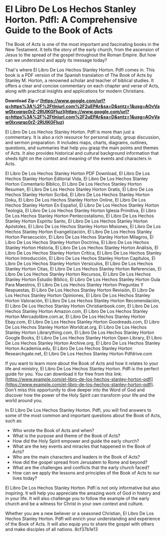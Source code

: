 
 
# El Libro De Los Hechos Stanley Horton. Pdfl: A Comprehensive Guide to the Book of Acts
 
The Book of Acts is one of the most important and fascinating books in the New Testament. It tells the story of the early church, from the ascension of Jesus to the spread of the gospel throughout the Roman Empire. But how can we understand and apply its message today?
 
That's where El Libro De Los Hechos Stanley Horton. Pdfl comes in. This book is a PDF version of the Spanish translation of The Book of Acts by Stanley M. Horton, a renowned scholar and teacher of biblical studies. It offers a clear and concise commentary on each chapter and verse of Acts, along with practical insights and applications for modern Christians.
 
**Download Zip ✅ [https://www.google.com/url?q=https%3A%2F%2Ftlniurl.com%2F2uEPAr&sa=D&sntz=1&usg=AOvVaw0Ixvqrqc0rZ-2RUIKGFIuz](https://www.google.com/url?q=https%3A%2F%2Ftlniurl.com%2F2uEPAr&sa=D&sntz=1&usg=AOvVaw0Ixvqrqc0rZ-2RUIKGFIuz)**


 
El Libro De Los Hechos Stanley Horton. Pdfl is more than just a commentary. It is also a rich resource for personal study, group discussion, and sermon preparation. It includes maps, charts, diagrams, outlines, questions, and summaries that help you grasp the main points and themes of Acts. It also provides historical and cultural background information that sheds light on the context and meaning of the events and characters in Acts.
 
El Libro De Los Hechos Stanley Horton PDF Download,  El Libro De Los Hechos Stanley Horton Editorial Vida,  El Libro De Los Hechos Stanley Horton Comentario Bíblico,  El Libro De Los Hechos Stanley Horton Resumen,  El Libro De Los Hechos Stanley Horton Gratis,  El Libro De Los Hechos Stanley Horton Scribd,  El Libro De Los Hechos Stanley Horton Doku,  El Libro De Los Hechos Stanley Horton Online,  El Libro De Los Hechos Stanley Horton En Español,  El Libro De Los Hechos Stanley Horton Teología,  El Libro De Los Hechos Stanley Horton Iglesia Primitiva,  El Libro De Los Hechos Stanley Horton Pentecostalismo,  El Libro De Los Hechos Stanley Horton Espíritu Santo,  El Libro De Los Hechos Stanley Horton Apóstoles,  El Libro De Los Hechos Stanley Horton Misiones,  El Libro De Los Hechos Stanley Horton Evangelización,  El Libro De Los Hechos Stanley Horton Persecución,  El Libro De Los Hechos Stanley Horton Milagros,  El Libro De Los Hechos Stanley Horton Doctrina,  El Libro De Los Hechos Stanley Horton Historia,  El Libro De Los Hechos Stanley Horton Análisis,  El Libro De Los Hechos Stanley Horton Crítica,  El Libro De Los Hechos Stanley Horton Introducción,  El Libro De Los Hechos Stanley Horton Capítulos,  El Libro De Los Hechos Stanley Horton Versículos,  El Libro De Los Hechos Stanley Horton Citas,  El Libro De Los Hechos Stanley Horton Referencias,  El Libro De Los Hechos Stanley Horton Recursos,  El Libro De Los Hechos Stanley Horton Estudio Bíblico,  El Libro De Los Hechos Stanley Horton Guía Para Maestros,  El Libro De Los Hechos Stanley Horton Preguntas Y Respuestas,  El Libro De Los Hechos Stanley Horton Revisión,  El Libro De Los Hechos Stanley Horton Opiniones,  El Libro De Los Hechos Stanley Horton Valoración,  El Libro De Los Hechos Stanley Horton Recomendación,  El Libro De Los Hechos Stanley Horton Christianbook.com,  El Libro De Los Hechos Stanley Horton Amazon.com,  El Libro De Los Hechos Stanley Horton Mercadolibre.com.ar,  El Libro De Los Hechos Stanley Horton Ebay.com,  El Libro De Los Hechos Stanley Horton Goodreads.com,  El Libro De Los Hechos Stanley Horton Worldcat.org,  El Libro De Los Hechos Stanley Horton Librarything.com,  El Libro De Los Hechos Stanley Horton Google Books,  El Libro De Los Hechos Stanley Horton Open Library,  El Libro De Los Hechos Stanley Horton Archive.org,  El Libro De Los Hechos Stanley Horton Academia.edu,  El Libro De Los Hechos Stanley Horton Researchgate.net,  El Libro De Los Hechos Stanley Horton Pdfdrive.com
 
If you want to learn more about the Book of Acts and how it relates to your life and ministry, El Libro De Los Hechos Stanley Horton. Pdfl is the perfect guide for you. You can download it for free from this link: [https://www.example.com/el-libro-de-los-hechos-stanley-horton-pdfl](https://www.example.com/el-libro-de-los-hechos-stanley-horton-pdfl). Don't miss this opportunity to dive deeper into the Word of God and discover how the power of the Holy Spirit can transform your life and the world around you.
  
In El Libro De Los Hechos Stanley Horton. Pdfl, you will find answers to some of the most common and important questions about the Book of Acts, such as:
 
- Who wrote the Book of Acts and when?
- What is the purpose and theme of the Book of Acts?
- How did the Holy Spirit empower and guide the early church?
- What are the key events and miracles that happened in the Book of Acts?
- Who are the main characters and leaders in the Book of Acts?
- How did the gospel spread from Jerusalem to Rome and beyond?
- What are the challenges and conflicts that the early church faced?
- How can we apply the lessons and principles of the Book of Acts to our lives today?

El Libro De Los Hechos Stanley Horton. Pdfl is not only informative but also inspiring. It will help you appreciate the amazing work of God in history and in your life. It will also challenge you to follow the example of the early church and be a witness for Christ in your own context and culture.
 
Whether you are a new believer or a seasoned Christian, El Libro De Los Hechos Stanley Horton. Pdfl will enrich your understanding and experience of the Book of Acts. It will also equip you to share the gospel with others and make disciples of all nations.
 8cf37b1e13
 
